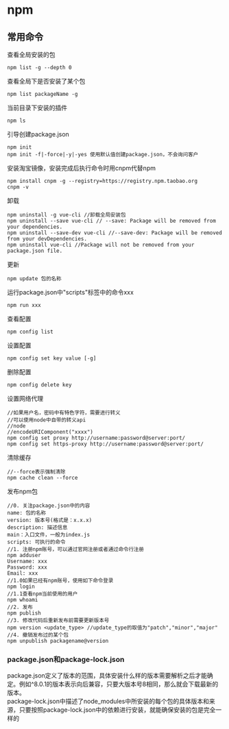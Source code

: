 # npm
## 常用命令
查看全局安装的包  
```
npm list -g --depth 0
```

查看全局下是否安装了某个包  
```
npm list packageName -g
```

当前目录下安装的插件  
```
npm ls
```

引导创建package.json  
```
npm init
npm init -f|-force|-y|-yes 使用默认值创建package.json，不会询问客户
```

安装淘宝镜像，安装完成后执行命令时用cnpm代替npm  
```
npm install cnpm -g --registry=https://registry.npm.taobao.org
cnpm -v
```

卸载  
```
npm uninstall -g vue-cli //卸载全局安装包
npm uninstall --save vue-cli // --save: Package will be removed from your dependencies.
npm uninstall --save-dev vue-cli //--save-dev: Package will be removed from your devDependencies.
npm uninstall vue-cli //Package will not be removed from your package.json file.
```

更新  
```
npm update 包的名称
```

运行package.json中"scripts"标签中的命令xxx  
```
npm run xxx
```

查看配置  
```
npm config list
```

设置配置  
```
npm config set key value [-g]
```

删除配置  
```
npm config delete key
```

设置网络代理  
```
//如果用户名，密码中有特色字符，需要进行转义
//可以使用node中自带的转义api
//node
//encodeURIComponent("xxxx")
npm config set proxy http://username:password@server:port/
npm config set https-proxy http://username:password@server:port/

```

清除缓存  
```
//--force表示强制清除
npm cache clean --force 
```

发布npm包  
```
//0. 关注package.json中的内容
name: 包的名称
version: 版本号(格式是：x.x.x)
description: 描述信息
main：入口文件，一般为index.js
scripts: 可执行的命令
//1. 注册npm账号，可以通过官网注册或者通过命令行注册
npm adduser
Username: xxx
Password: xxx
Email: xxx
//1.0如果已经有npm账号，使用如下命令登录
npm login
//1.1查看npm当前使用的用户
npm whoami
//2. 发布
npm publish
//3. 修改代码后重新发布前需要更新版本号
npm version <update_type> //update_type的取值为"patch","minor","major"
//4. 撤销发布过的某个包
npm unpublish packagename@version
```

### package.json和package-lock.json  
package.json定义了版本的范围，具体安装什么样的版本需要解析之后才能确定。例如^8.0.1的版本表示向后兼容，只要大版本号8相同，那么就会下载最新的版本。  
package-lock.json中描述了node_modules中所安装的每个包的具体版本和来源，只要按照package-lock.json中的依赖进行安装，就能确保安装的包是完全一样的
